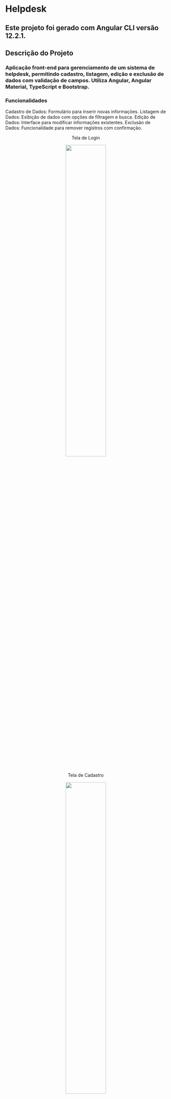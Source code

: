 # Helpdesk
## Este projeto foi gerado com Angular CLI versão 12.2.1.

## Descrição do Projeto
### Aplicação front-end para gerenciamento de um sistema de helpdesk, permitindo cadastro, listagem, edição e exclusão de dados com validação de campos. Utiliza Angular, Angular Material, TypeScript e Bootstrap.

### Funcionalidades
Cadastro de Dados: Formulário para inserir novas informações.
Listagem de Dados: Exibição de dados com opções de filtragem e busca.
Edição de Dados: Interface para modificar informações existentes.
Exclusão de Dados: Funcionalidade para remover registros com confirmação.

 <p align="center"> Tela de Login</p>
<div align="center">
  <img src="https://github.com/user-attachments/assets/42db5a41-4689-44b7-b999-bc66e5f1e4be" width="50%" />
</div>

<p align="center"> Tela de Cadastro</p>
<div align="center">
  <img src="https://github.com/user-attachments/assets/af70972c-bd46-47e5-8664-e8b522c9aec8" width="50%" />
</div>

<p align="center"> Telas de Listagem</p>
<div align="center">
  <div style="display: flex; justify-content: center; gap: 10px;">
    <img src="https://github.com/user-attachments/assets/0dc73012-11e2-43a6-b61a-e824f375aecb" width="100%" />
    <img src="https://github.com/user-attachments/assets/1aca31e2-d2c7-4759-94a2-859fbf60097a" width="100%" />
  </div>
  <p align="center">Descrição: Interface para listagem de registros, com visualização detalhada.</p>
</div>

## Servidor de Desenvolvimento
### Execute ng serve para iniciar o servidor de desenvolvimento. Navegue até http://localhost:4200/. O aplicativo será recarregado automaticamente se você alterar qualquer um dos arquivos de origem.

## Gerar Código
### Execute ng generate component component-name para gerar um novo componente. Você também pode usar ng generate directive|pipe|service|class|guard|interface|enum|module.

## Build
### Execute ng build para construir o projeto. Os artefatos da construção serão armazenados no diretório dist/.

## Testes Unitários
### Execute ng test para executar os testes unitários usando Karma.

### Testes End-to-End
Execute ng e2e para executar testes end-to-end usando uma plataforma de sua escolha. Para usar este comando, você precisa primeiro adicionar um pacote que implemente as capacidades de teste end-to-end.

Ajuda Adicional
Para obter mais ajuda sobre o Angular CLI, use ng help ou consulte a Visão Geral e Referência de Comandos do Angular CLI.
